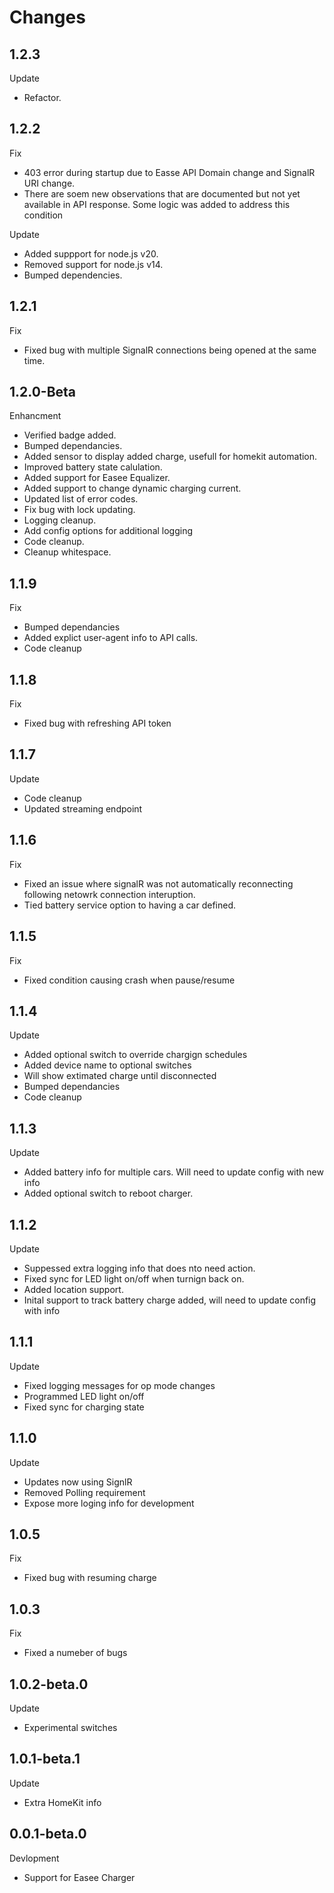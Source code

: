 # Changes

## 1.2.3
Update
-  Refactor.

## 1.2.2
Fix
-  403 error during startup due to Easse API Domain change and SignalR URI change.
-  There are soem new observations that are documented but not yet available in API response. Some logic was added to address this condition

Update
-  Added suppport for node.js v20.
-  Removed support for node.js v14.
-  Bumped dependencies.

## 1.2.1
Fix
-  Fixed bug with multiple SignalR connections being opened at the same time.

## 1.2.0-Beta
Enhancment
-  Verified badge added.
-  Bumped dependancies.
-  Added sensor to display added charge, usefull for homekit automation.
-  Improved battery state calulation.
-  Added support for Easee Equalizer.
-  Added support to change dynamic charging current.
-  Updated list of error codes.
-  Fix bug with lock updating.
-  Logging cleanup.
-  Add config options for additional logging
-  Code cleanup.
-	Cleanup whitespace.

## 1.1.9
Fix
- Bumped dependancies
- Added explict user-agent info to API calls.
- Code cleanup

## 1.1.8
Fix
- Fixed bug with refreshing API token

## 1.1.7
Update
- Code cleanup
- Updated streaming endpoint

## 1.1.6
Fix
- Fixed an issue where signalR was not automatically reconnecting following netowrk connection interuption.
- Tied battery service option to having a car defined.

## 1.1.5
Fix
- Fixed condition causing crash when pause/resume

## 1.1.4
Update
- Added optional switch to override chargign schedules
- Added device name to optional switches
- Will show extimated charge until disconnected
- Bumped dependancies
- Code cleanup

## 1.1.3
Update
-	Added battery info for multiple cars. Will need to update config with new info
- Added optional switch to reboot charger.

## 1.1.2
Update
- Suppessed extra logging info that does nto need action.
- Fixed sync for LED light on/off when turnign back on.
- Added location support.
- Inital support to track battery charge added, will need to update config with info

## 1.1.1
Update
- Fixed logging messages for op mode changes
- Programmed LED light on/off
- Fixed sync for charging state

## 1.1.0
Update
- Updates now using SignlR
- Removed Polling requirement
- Expose more loging info for development

## 1.0.5
Fix
- Fixed bug with resuming charge

## 1.0.3
Fix
- Fixed a numeber of bugs

## 1.0.2-beta.0
Update
- Experimental switches

## 1.0.1-beta.1
Update
- Extra HomeKit info

## 0.0.1-beta.0
Devlopment
- Support for Easee Charger

